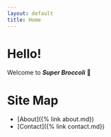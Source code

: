 ```yaml
---
layout: default
title: Home
---
```

# Hello!
Welcome to ***Super Broccoli*** :broccoli:

# Site Map
- [About]({% link about.md})
- [Contact]({% link contact.md})
